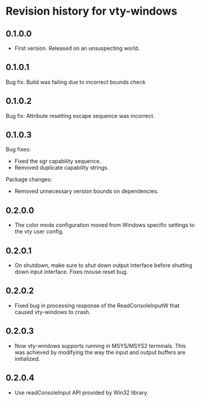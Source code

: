 # Revision history for vty-windows

0.1.0.0
-------
* First version. Released on an unsuspecting world.

0.1.0.1
-------
Bug fix: Build was failing due to incorrect bounds check

0.1.0.2
-------
Bug fix: Attribute resetting escape sequence was incorrect.

0.1.0.3
-------
Bug fixes:
 * Fixed the sgr capability sequence.
 * Removed duplicate capability strings.

Package changes:
 * Removed unnecessary version bounds on dependencies.

0.2.0.0
-------
* The color mode configuration moved from Windows specific
  settings to the vty user config.

0.2.0.1
-------
* On shutdown, make sure to shut down output interface before shutting down input interface.
  Fixes mouse reset bug.

0.2.0.2
-------
* Fixed bug in processing response of the ReadConsoleInputW that caused vty-windows to crash.

0.2.0.3
-------
* Now vty-windows supports running in MSYS/MSYS2 terminals. This was achieved by modifying
  the way the input and output buffers are initialized.

0.2.0.4
-------
* Use readConsoleInput API provided by Win32 library.
